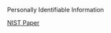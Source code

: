 Personally Identifiable Information

[NIST Paper](https://csrc.nist.gov/publications/detail/sp/800-122/final)